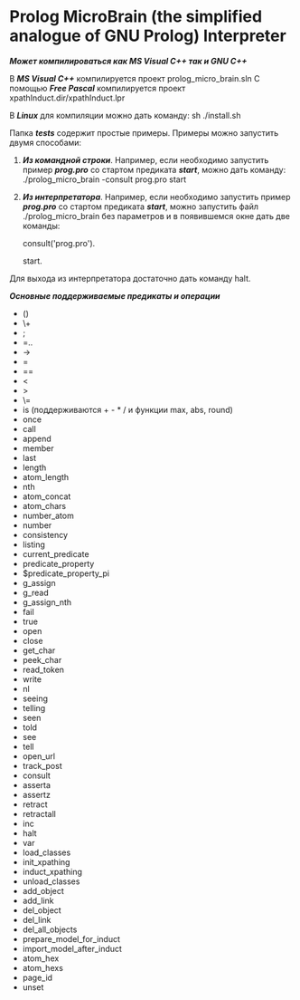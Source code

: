 # Prolog MicroBrain (the simplified analogue of GNU Prolog) Interpreter 

***Может компилироваться как MS Visual C++ так и GNU C++***

В ***MS Visual C++*** компилируется проект prolog_micro_brain.sln
С помощью ***Free Pascal*** компилируется проект xpathInduct.dir/xpathInduct.lpr

В ***Linux*** для компиляции можно дать команду: sh ./install.sh

Папка ***tests*** содержит простые примеры. Примеры можно запустить двумя способами:
1. ***Из командной строки***. Например, если необходимо запустить пример ***prog.pro***
со стартом предиката ***start***, можно дать команду: ./prolog_micro_brain -consult prog.pro start
2. ***Из интерпретатора***. Например, если необходимо запустить пример ***prog.pro***
со стартом предиката ***start***, можно запустить файл ./prolog_micro_brain без параметров и в появившемся
окне дать две команды:

   consult('prog.pro').

   start.

Для выхода из интерпретатора достаточно дать команду halt.

***Основные поддерживаемые предикаты и операции***
- ()
- \\+
- ;
- =..
- ->
- =
- ==
- <
- \>
- \\=
- is (поддерживаются + - * / и функции max, abs, round)
- once
- call
- append
- member
- last
- length
- atom_length
- nth
- atom_concat
- atom_chars
- number_atom
- number
- consistency
- listing
- current_predicate
- predicate_property
- $predicate_property_pi
- g_assign
- g_read
- g_assign_nth
- fail
- true
- open
- close
- get_char
- peek_char
- read_token
- write
- nl
- seeing
- telling
- seen
- told
- see
- tell
- open_url
- track_post
- consult
- asserta
- assertz
- retract
- retractall
- inc
- halt
- var
- load_classes
- init_xpathing
- induct_xpathing
- unload_classes
- add_object
- add_link
- del_object
- del_link
- del_all_objects
- prepare_model_for_induct
- import_model_after_induct
- atom_hex
- atom_hexs
- page_id
- unset
